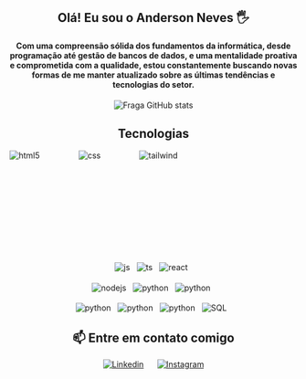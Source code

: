 <div align="center">
  
  ## Olá! Eu sou o Anderson Neves 🖐️
  
  #### Com uma compreensão sólida dos fundamentos da informática, desde programação até gestão de bancos de dados, e uma mentalidade proativa e comprometida com a qualidade, estou constantemente buscando novas formas de me manter atualizado sobre as últimas tendências e tecnologias do setor.

  ![Fraga GitHub stats](https://github-readme-stats.vercel.app/api?username=anderson-neves-dev&show_icons=true&theme=tokyonight&count_private=true)

  ## Tecnologias

   <div style="display: flex; flex-wrap: wrap; gap: 30px; padding-bottom: 10rem;">
    <img align="center" alt="html5" src="https://img.shields.io/badge/HTML5-E34F26?style=for-the-badge&logo=html5&logoColor=white" />&nbsp;&nbsp;
    <img align="center" alt="css" src="https://img.shields.io/badge/CSS3-1572B6?style=for-the-badge&logo=css3&logoColor=white" />&nbsp;&nbsp;
    <img align="center" alt="tailwind" src="https://img.shields.io/badge/tailwind-css%20-%231572B6.svg?&style=for-the-badge&logo=tailwind-css&logoColor=white" />&nbsp;&nbsp;
  </div>
  </br>
  <div>
    <img align="center" alt="js" src="https://img.shields.io/badge/JavaScript-F7DF1E?style=for-the-badge&logo=javascript&logoColor=black" />&nbsp;&nbsp;
    <img align="center" alt="ts" src="https://img.shields.io/badge/TypeScript-007ACC?style=for-the-badge&logo=typescript&logoColor=white" />&nbsp;&nbsp;
    <img align="center" alt="react" src="https://img.shields.io/badge/React-20232A?style=for-the-badge&logo=react&logoColor=61DAFB" />&nbsp;&nbsp;
  </div>
   </br>
  <div>
    <img align="center" alt="nodejs" src="https://img.shields.io/badge/Node.js-43853D?style=for-the-badge&logo=node.js&logoColor=white" />&nbsp;&nbsp;
    <img align="center" alt="python" src="https://img.shields.io/badge/Python-3776AB?style=for-the-badge&logo=python&logoColor=white" />&nbsp;&nbsp;
    <img align="center" alt="python" src="https://img.shields.io/badge/MySQL-00000F?style=for-the-badge&logo=mysql&logoColor=white" />&nbsp;&nbsp;
  </div>
   </br>
  <div>
    <img align="center" alt="python" src="https://img.shields.io/badge/Ubuntu-E95420?style=for-the-badge&logo=ubuntu&logoColor=white" />&nbsp;&nbsp;
    <img align="center" alt="python" src="https://img.shields.io/badge/MongoDB-4EA94B?style=for-the-badge&logo=mongodb&logoColor=white" />&nbsp;&nbsp;
    <img align="center" alt="python" src="https://img.shields.io/badge/nestjs-%23E0234E.svg?style=for-the-badge&logo=nestjs&logoColor=white" />&nbsp;&nbsp;
    <img align="center" alt="SQL" src="https://img.shields.io/badge/sql-025E8C.svg?style=for-the-badge&logo=sql&logoColor=white" />&nbsp;&nbsp;
  </div>

  ## 📫 Entre em contato comigo

  [![Linkedin](https://img.shields.io/badge/linkedin-%230077B5.svg?&style=for-the-badge&logo=linkedin&logoColor=white)](https://www.linkedin.com/in/anderson-neves-206316249/) &nbsp;&nbsp;&nbsp;&nbsp;
  [![Instagram](https://img.shields.io/badge/Instagram-E4405F?style=for-the-badge&logo=instagram&logoColor=white)](https://instagram.com/anderson_two_)
</div>
